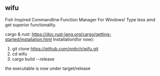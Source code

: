 ## wifu
Fish Inspired Commandline Function Manager For Windows!
Type less amd get superior functionality. 

cargo & rust: https://doc.rust-lang.org/cargo/getting-started/installation.html
Installation(for now):
1. git clone https://github.com/nrdrch/wifu.git
2. cd wifu
3. cargo build --release

the executable is now under target/release
